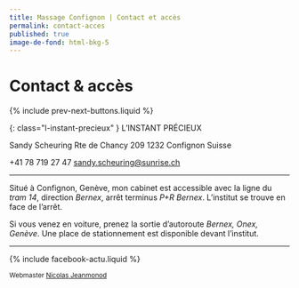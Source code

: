 ```yaml
---
title: Massage Confignon | Contact et accès
permalink: contact-acces
published: true
image-de-fond: html-bkg-5
---
```


# Contact & accès

{% include prev-next-buttons.liquid %}

{: class="l-instant-precieux" }
L’INSTANT PRÉCIEUX

Sandy Scheuring
Rte de Chancy 209
1232 Confignon
Suisse

<i class="fa fa-mobile" aria-hidden="true"></i>  +41 78 719 27 47
<i class="fa fa-envelope-o" aria-hidden="true"></i>  sandy.scheuring@sunrise.ch

---

Situé à Confignon, Genève, mon cabinet est accessible avec la ligne du *tram 14*, direction *Bernex*, arrêt terminus *P+R Bernex*.
L’institut se trouve en face de l’arrêt.

Si vous venez en voiture, prenez la sortie d’autoroute *Bernex, Onex, Genève*. Une place de stationnement est disponible devant l’institut.

---

{% include facebook-actu.liquid %}

<small>Webmaster <a href="https://jeanmonod.net/">Nicolas Jeanmonod</a></small>
